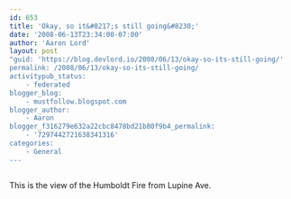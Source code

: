 ```yaml
---
id: 653
title: 'Okay, so it&#8217;s still going&#8230;'
date: '2008-06-13T23:34:00-07:00'
author: 'Aaron Lord'
layout: post
"guid: 'https://blog.devlord.io/2008/06/13/okay-so-its-still-going/'
permalink: /2008/06/13/okay-so-its-still-going/
activitypub_status:
    - federated
blogger_blog:
    - mustfollow.blogspot.com
blogger_author:
    - Aaron
blogger_f316279e632a22cbc8478bd21b80f9b4_permalink:
    - '7297442721638341316'
categories:
    - General
---
```


<p class="mobile-photo"><a href="http://bp1.blogger.com/_OZWxOfjIgdA/SFMEcotWP7I/AAAAAAAAABk/kQGIAq6_tro/s1600-h/photo-778585.jpg"><img src="http://bp1.blogger.com/_OZWxOfjIgdA/SFMEcotWP7I/AAAAAAAAABk/kQGIAq6_tro/s320/photo-778585.jpg" border="0" alt="" /></a></p>This is the view of the Humboldt Fire from Lupine Ave.<div class="blogger-post-footer"><img width='1' height='1' src='' alt='' /></div>